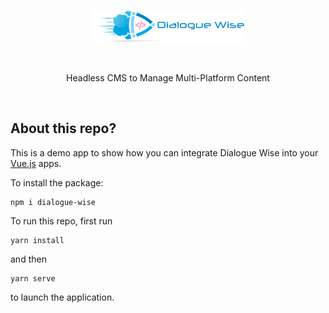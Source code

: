 <p align="center">
<a href="https://dialoguewise.com" target="_blank"><img src="https://github.com/dialoguewise/dialoguewise-demo/blob/master/screenshots/logo.PNG?raw=true"></a>
</p>  
<br/>
<p align="center">
Headless CMS to Manage Multi-Platform Content
</p>  
<br/>

## About this repo?

This is a demo app to show how you can integrate Dialogue Wise into your [Vue.js](https://vuejs.org/) apps.

To install the package: 

```
npm i dialogue-wise
```

To run this repo, first run
```
yarn install
```

and then

```
yarn serve
```

to launch the application.